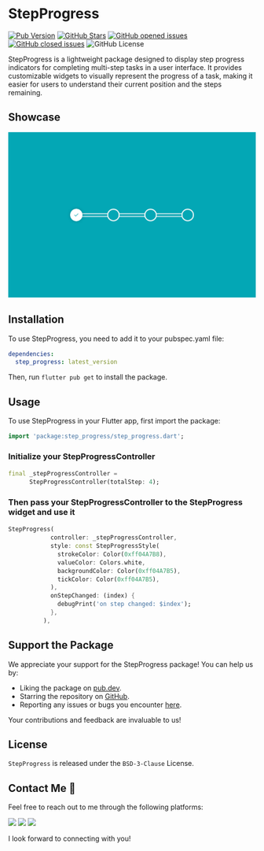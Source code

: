 # StepProgress
[![Pub Version](https://img.shields.io/pub/v/step_progress.svg?label=pub&color=blue)](https://pub.dev/packages/step_progress/versions)
[![GitHub Stars](https://img.shields.io/github/stars/TalebRafiepour/step_progress?color=yellow&label=Stars)](https://github.com/TalebRafiepour/step_progress/stargazers)
[![GitHub opened issues](https://img.shields.io/github/issues/TalebRafiepour/step_progress?color=red)](https://github.com/TalebRafiepour/step_progress/issues)
[![GitHub closed issues](https://img.shields.io/github/issues-closed/TalebRafiepour/step_progress)](https://github.com/TalebRafiepour/step_progress/issues?q=is%3Aissue+is%3Aclosed)
![GitHub License](https://img.shields.io/github/license/TalebRafiepour/step_progress)

StepProgress is a lightweight package designed to display step progress indicators for completing multi-step tasks in a user interface. It provides customizable widgets to visually represent the progress of a task, making it easier for users to understand their current position and the steps remaining.

## Showcase
![step_progress_demo](https://github.com/TalebRafiepour/showcase/blob/main/step_progress/step_progress.gif?raw=true)

## Installation

To use StepProgress, you need to add it to your pubspec.yaml file:

```yaml
dependencies:
  step_progress: latest_version
```

Then, run `flutter pub get` to install the package.

## Usage
To use StepProgress in your Flutter app, first import the package:

```dart
import 'package:step_progress/step_progress.dart';
```

### Initialize your StepProgressController

```dart
final _stepProgressController =
      StepProgressController(totalStep: 4);
```

### Then pass your StepProgressController to the StepProgress widget and use it

```dart
StepProgress(
            controller: _stepProgressController,
            style: const StepProgressStyle(
              strokeColor: Color(0xff04A7B8),
              valueColor: Colors.white,
              backgroundColor: Color(0xff04A7B5),
              tickColor: Color(0xff04A7B5),
            ),
            onStepChanged: (index) {
              debugPrint('on step changed: $index');
            },
          ),
```
## Support the Package

We appreciate your support for the StepProgress package! You can help us by:

- Liking the package on [pub.dev](https://pub.dev/packages/step_progress).
- Starring the repository on [GitHub](https://github.com/TalebRafiepour/step_progress).
- Reporting any issues or bugs you encounter [here](https://github.com/TalebRafiepour/step_progress/issues).

Your contributions and feedback are invaluable to us!

## License

`StepProgress` is released under the `BSD-3-Clause` License.

## Contact Me 📨

Feel free to reach out to me through the following platforms:

<a href="https://github.com/TalebRafiepour"><img src= "https://img.icons8.com/ios-glyphs/344/github.png" width = "40px"/></a> <a href="https://www.linkedin.com/in/taleb-rafiepour/"><img src= "https://img.icons8.com/color/344/linkedin.png" width = "40px"/></a> <a href="mailto:taleb.r75@gmail.com"><img src= "https://img.icons8.com/color/344/gmail-new.png" width = "40px"/></a>

I look forward to connecting with you!